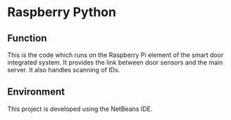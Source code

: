 # Raspberry Python

## Function

This is the code which runs on the Raspberry Pi element of the smart door integrated system. It provides the link between door sensors and the main server. It also handles scanning of IDs.

## Environment

This project is developed using the NetBeans IDE.
